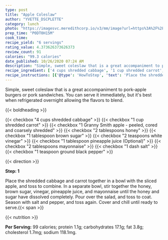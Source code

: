 ```yaml
---
type: post
title: "Apple Coleslaw"
author: "YVETTE_DSCPLETTE"
category: lunch
photo: "https://imagesvc.meredithcorp.io/v3/mm/image?url=https%3A%2F%2Fimages.media-allrecipes.com%2Fuserphotos%2F3545294.jpg"
prep_time: "P0DT0H15M"
cook_time: 
recipe_yield: "6 servings"
rating_value: 4.373626373626373
review_count: 91
calories: "99.3 calories"
date_published: 10/26/2020 07:24 AM
description: "Simple, sweet coleslaw that is a great accompaniment to pork-apple burgers or pork sandwiches. You can serve it immediately, but it's best when refrigerated overnight allowing the flavors to blend."
recipe_ingredient: ['4 cups shredded cabbage', '1 cup shredded carrot', '1 Granny Smith apple - peeled, cored and coarsely shredded', '2 tablespoons honey', '1 tablespoon brown sugar', '2 teaspoons white vinegar', '1 tablespoon pineapple juice', '2 tablespoons mayonnaise', '1 dash salt', '1 teaspoon ground black pepper']
recipe_instructions: [{'@type': 'HowToStep', 'text': 'Place the shredded cabbage and carrot together in a bowl with the sliced apple,  and toss to combine. In a separate bowl, stir together the honey, brown sugar, vinegar, pineapple juice, and mayonnaise until the honey and sugar have dissolved completely. Pour over the salad, and toss to coat. Season with salt and pepper, and toss again. Cover and chill until ready to serve.\n'}]
---
```


Simple, sweet coleslaw that is a great accompaniment to pork-apple burgers or pork sandwiches. You can serve it immediately, but it's best when refrigerated overnight allowing the flavors to blend. 

{{< boldheading >}}

{{< checkbox "4 cups shredded cabbage" >}}
{{< checkbox "1 cup shredded carrot" >}}
{{< checkbox "1  Granny Smith apple - peeled, cored and coarsely shredded" >}}
{{< checkbox "2 tablespoons honey" >}}
{{< checkbox "1 tablespoon brown sugar" >}}
{{< checkbox "2 teaspoons white vinegar" >}}
{{< checkbox "1 tablespoon pineapple juice  (Optional)" >}}
{{< checkbox "2 tablespoons mayonnaise" >}}
{{< checkbox "1 dash salt" >}}
{{< checkbox "1 teaspoon ground black pepper" >}}


{{< direction >}}

**Step: 1**

Place the shredded cabbage and carrot together in a bowl with the sliced apple,  and toss to combine. In a separate bowl, stir together the honey, brown sugar, vinegar, pineapple juice, and mayonnaise until the honey and sugar have dissolved completely. Pour over the salad, and toss to coat. Season with salt and pepper, and toss again. Cover and chill until ready to serve.{{< span >}}

{{< nutrition >}}

**Per Serving:** 99 calories; protein 1.1g; carbohydrates 17.1g; fat 3.8g; cholesterol 1.7mg; sodium 118.1mg.